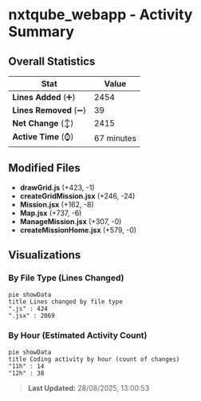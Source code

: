 # nxtqube_webapp - Activity Summary 

## Overall Statistics

| Stat                   | Value                                                             |
| ---------------------- | ----------------------------------------------------------------- |
| **Lines Added** (➕)   | 2454                                          |
| **Lines Removed** (➖) | 39                                        |
| **Net Change** (↕)    | 2415                |
| **Active Time** (⌚)   | 67 minutes |


## Modified Files
- **drawGrid.js** (+423, -1)
- **createGridMission.jsx** (+246, -24)
- **Mission.jsx** (+162, -8)
- **Map.jsx** (+737, -6)
- **ManageMission.jsx** (+307, -0)
- **createMissionHome.jsx** (+579, -0)

## Visualizations

### By File Type (Lines Changed)

```mermaid
pie showData
title Lines changed by file type
".js" : 424
".jsx" : 2069
```

### By Hour (Estimated Activity Count)

```mermaid
pie showData
title Coding activity by hour (count of changes)
"11h" : 14
"12h" : 38
```


> **Last Updated:** 28/08/2025, 13:00:53